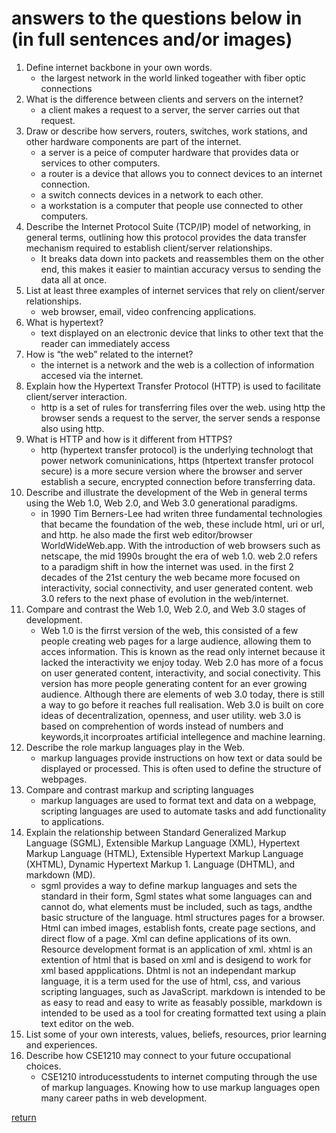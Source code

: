 # answers to the questions below in (in full sentences and/or images)

1. Define internet backbone in your own words.
     * the largest network in the world linked togeather with fiber optic connections
1. What is the difference between clients and servers on the internet?
     * a client makes a request to a server, the server carries out that request.
1. Draw or describe how servers, routers, switches, work stations, and other hardware components are part of the internet.
    * a server is a peice of computer hardware that provides data or services to other computers.
    * a router is a device that allows you to connect devices to an internet connection.
    * a switch connects devices in a network to each other.
    * a workstation is a computer that people use connected to other computers.
1. Describe the Internet Protocol Suite (TCP/IP) model of networking, in general terms, outlining how this protocol provides the data transfer mechanism required to establish client/server relationships.
    * It breaks data down into packets and reassembles them on the other end, this makes it easier to maintian accuracy versus to sending the data all at once.
1. List at least three examples of internet services that rely on client/server relationships.
    * web browser, email, video confrencing applications.
1. What is hypertext?
     * text displayed on an electronic device that links to other text  that the reader can immediately access
1. How is “the web” related to the internet?
    * the internet is a network and the web is a collection of information accesed via the internet.
1. Explain how the Hypertext Transfer Protocol (HTTP) is used to facilitate client/server interaction.
    * http is a set of rules for transferring files over the web. using http the browser sends a request to the server, the server sends a response also using http.
1. What is HTTP and how is it different from HTTPS?
    * http (hypertext transfer protocol) is the underlying technologt that power network comuninications, https (htpertext transfer protocol secure) is a more secure version where the browser and server establish a secure, encrypted connection before transferring data.
1. Describe and illustrate the development of the Web in general terms using the Web 1.0, Web 2.0, and Web 3.0 generational paradigms.
    * in 1990 Tim Berners-Lee had writen three fundamental technologies that became the foundation of the web, these include html, uri or url, and http. he also made the first web editor/browser WorldWideWeb.app. With the introduction of web browsers such as netscape, the mid 1990s brought the era of web 1.0. web 2.0 refers to a paradigm shift in how the internet was used. in the first 2 decades of the 21st century the web became more focused on interactivity, social connectivity, and user generated content. web 3.0 refers to the next phase of evolution in the web/internet.
1. Compare and contrast the Web 1.0, Web 2.0, and Web 3.0 stages of development.
    * Web 1.0 is the firrst version of the web, this consisted of a few people creating web pages for a large audience, allowing them to acces information. This is known as the read only internet because it lacked the interactivity we enjoy today. Web 2.0 has more of a focus on user generated content, interactivity, and social conectivity. This version has more people generating content for an ever growing audience. Although there are elements of web 3.0 today, there is still a way to go before it reaches full realisation. Web 3.0 is built on core ideas of decentralization, openness, and user utility. web 3.0 is based on comprehention of words instead of numbers and keywords,it incorproates artificial intellegence and machine learning.
1. Describe the role markup languages play in the Web.
    * markup languages provide instructions on how text or data sould be displayed or processed. This is often used to define the structure of webpages.
1. Compare and contrast markup and scripting languages
    * markup languages are used to format text and data on a webpage, scripting languages are used to automate tasks and add functionality to applications.
1. Explain the relationship between Standard Generalized Markup Language (SGML), Extensible Markup Language (XML), Hypertext Markup Language (HTML), Extensible Hypertext Markup Language (XHTML), Dynamic Hypertext Markup 1.  Language (DHTML), and markdown (MD).
    * sgml provides a way to define markup languages and sets the standard in their form, Sgml states what some languages can and cannot do, what elements must be included, such as tags, andthe basic structure of the language. html structures pages for a browser. Html can imbed images, establish fonts, create page sections, and direct flow of a page. Xml can define applications of its own. Resource development format is an application of xml. xhtml is an extention of html that is based on xml and is desigend to work for xml based appplications. Dhtml is not an independant markup language, it is a term used for the use of html, css, and various scripting languages, such as JavaScript. markdown is intended to be as easy to read and easy to write as feasably possible, markdown is intended to be used as a tool for creating formatted text using a plain text editor on the web.
1. List some of your own interests, values, beliefs, resources, prior learning and experiences.
1. Describe how CSE1210 may connect to your future occupational choices.
    * CSE1210 introducesstudents to internet computing through the use of markup languages. Knowing how to use markup languages open many career paths in web development.

[return](html.html)

